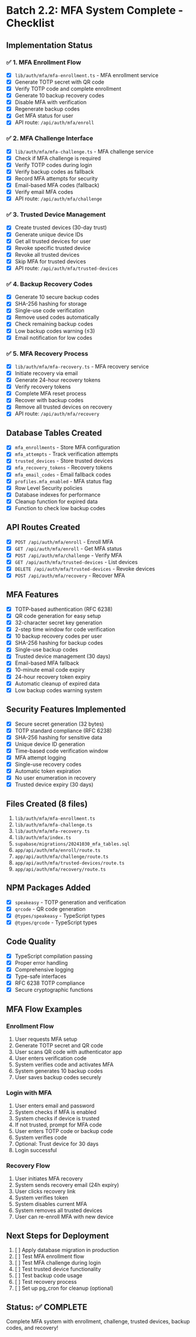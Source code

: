 # Batch 2.2: MFA System Complete - Checklist

## Implementation Status

### ✅ 1. MFA Enrollment Flow

- [x] `lib/auth/mfa/mfa-enrollment.ts` - MFA enrollment service
- [x] Generate TOTP secret with QR code
- [x] Verify TOTP code and complete enrollment
- [x] Generate 10 backup recovery codes
- [x] Disable MFA with verification
- [x] Regenerate backup codes
- [x] Get MFA status for user
- [x] API route: `/api/auth/mfa/enroll`

### ✅ 2. MFA Challenge Interface

- [x] `lib/auth/mfa/mfa-challenge.ts` - MFA challenge service
- [x] Check if MFA challenge is required
- [x] Verify TOTP codes during login
- [x] Verify backup codes as fallback
- [x] Record MFA attempts for security
- [x] Email-based MFA codes (fallback)
- [x] Verify email MFA codes
- [x] API route: `/api/auth/mfa/challenge`

### ✅ 3. Trusted Device Management

- [x] Create trusted devices (30-day trust)
- [x] Generate unique device IDs
- [x] Get all trusted devices for user
- [x] Revoke specific trusted device
- [x] Revoke all trusted devices
- [x] Skip MFA for trusted devices
- [x] API route: `/api/auth/mfa/trusted-devices`

### ✅ 4. Backup Recovery Codes

- [x] Generate 10 secure backup codes
- [x] SHA-256 hashing for storage
- [x] Single-use code verification
- [x] Remove used codes automatically
- [x] Check remaining backup codes
- [x] Low backup codes warning (≤3)
- [x] Email notification for low codes

### ✅ 5. MFA Recovery Process

- [x] `lib/auth/mfa/mfa-recovery.ts` - MFA recovery service
- [x] Initiate recovery via email
- [x] Generate 24-hour recovery tokens
- [x] Verify recovery tokens
- [x] Complete MFA reset process
- [x] Recover with backup codes
- [x] Remove all trusted devices on recovery
- [x] API route: `/api/auth/mfa/recovery`

## Database Tables Created

- [x] `mfa_enrollments` - Store MFA configuration
- [x] `mfa_attempts` - Track verification attempts
- [x] `trusted_devices` - Store trusted devices
- [x] `mfa_recovery_tokens` - Recovery tokens
- [x] `mfa_email_codes` - Email fallback codes
- [x] `profiles.mfa_enabled` - MFA status flag
- [x] Row Level Security policies
- [x] Database indexes for performance
- [x] Cleanup function for expired data
- [x] Function to check low backup codes

## API Routes Created

- [x] `POST /api/auth/mfa/enroll` - Enroll MFA
- [x] `GET /api/auth/mfa/enroll` - Get MFA status
- [x] `POST /api/auth/mfa/challenge` - Verify MFA
- [x] `GET /api/auth/mfa/trusted-devices` - List devices
- [x] `DELETE /api/auth/mfa/trusted-devices` - Revoke devices
- [x] `POST /api/auth/mfa/recovery` - Recover MFA

## MFA Features

- [x] TOTP-based authentication (RFC 6238)
- [x] QR code generation for easy setup
- [x] 32-character secret key generation
- [x] 2-step time window for code verification
- [x] 10 backup recovery codes per user
- [x] SHA-256 hashing for backup codes
- [x] Single-use backup codes
- [x] Trusted device management (30 days)
- [x] Email-based MFA fallback
- [x] 10-minute email code expiry
- [x] 24-hour recovery token expiry
- [x] Automatic cleanup of expired data
- [x] Low backup codes warning system

## Security Features Implemented

- [x] Secure secret generation (32 bytes)
- [x] TOTP standard compliance (RFC 6238)
- [x] SHA-256 hashing for sensitive data
- [x] Unique device ID generation
- [x] Time-based code verification window
- [x] MFA attempt logging
- [x] Single-use recovery codes
- [x] Automatic token expiration
- [x] No user enumeration in recovery
- [x] Trusted device expiry (30 days)

## Files Created (8 files)

1. `lib/auth/mfa/mfa-enrollment.ts`
2. `lib/auth/mfa/mfa-challenge.ts`
3. `lib/auth/mfa/mfa-recovery.ts`
4. `lib/auth/mfa/index.ts`
5. `supabase/migrations/20241030_mfa_tables.sql`
6. `app/api/auth/mfa/enroll/route.ts`
7. `app/api/auth/mfa/challenge/route.ts`
8. `app/api/auth/mfa/trusted-devices/route.ts`
9. `app/api/auth/mfa/recovery/route.ts`

## NPM Packages Added

- [x] `speakeasy` - TOTP generation and verification
- [x] `qrcode` - QR code generation
- [x] `@types/speakeasy` - TypeScript types
- [x] `@types/qrcode` - TypeScript types

## Code Quality

- [x] TypeScript compilation passing
- [x] Proper error handling
- [x] Comprehensive logging
- [x] Type-safe interfaces
- [x] RFC 6238 TOTP compliance
- [x] Secure cryptographic functions

## MFA Flow Examples

### Enrollment Flow

1. User requests MFA setup
2. Generate TOTP secret and QR code
3. User scans QR code with authenticator app
4. User enters verification code
5. System verifies code and activates MFA
6. System generates 10 backup codes
7. User saves backup codes securely

### Login with MFA

1. User enters email and password
2. System checks if MFA is enabled
3. System checks if device is trusted
4. If not trusted, prompt for MFA code
5. User enters TOTP code or backup code
6. System verifies code
7. Optional: Trust device for 30 days
8. Login successful

### Recovery Flow

1. User initiates MFA recovery
2. System sends recovery email (24h expiry)
3. User clicks recovery link
4. System verifies token
5. System disables current MFA
6. System removes all trusted devices
7. User can re-enroll MFA with new device

## Next Steps for Deployment

1. [ ] Apply database migration in production
2. [ ] Test MFA enrollment flow
3. [ ] Test MFA challenge during login
4. [ ] Test trusted device functionality
5. [ ] Test backup code usage
6. [ ] Test recovery process
7. [ ] Set up pg_cron for cleanup (optional)

## Status: ✅ COMPLETE

Complete MFA system with enrollment, challenge, trusted devices, backup codes, and recovery!
